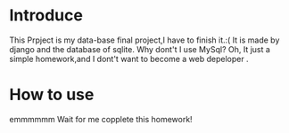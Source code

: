 # Introduce
This Prpject is my data-base final project,I have to finish it.:( 
It is made by django and the database of sqlite.
Why dont't I use MySql? Oh, It just a simple homework,and I dont't want to become a web depeloper .
# How to use
emmmmmm
Wait for me copplete this homework!
